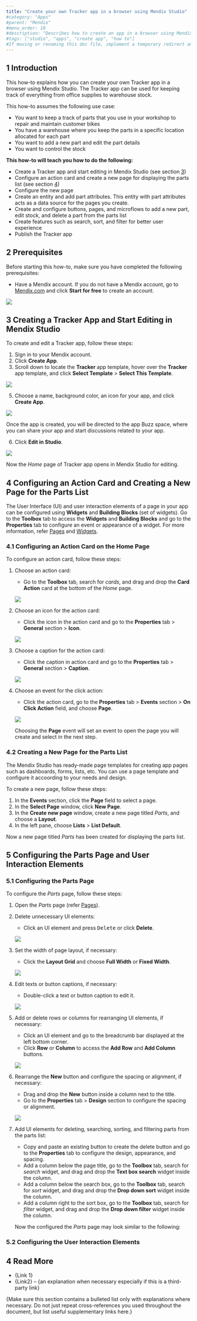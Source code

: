 ```yaml
---
title: "Create your own Tracker app in a browser using Mendix Studio"
#category: "Apps"
#parent: "Mendix"
#menu_order: 10
#description: "Describes how to create an app in a browser using Mendix Studio."
#tags: ["studio", "apps", "create app", "how to"]
#If moving or renaming this doc file, implement a temporary redirect and let the respective team know they should update the URL in the product. See Mapping to Products for more details.
---
```


## 1 Introduction

This how-to explains how you can create your own Tracker app in a browser using Mendix Studio. The Tracker app can be used for keeping track of everything from
office supplies to warehouse stock.

This how-to assumes the following use case:

* You want to keep a track of parts that you use in your workshop to repair and maintain customer bikes 
* You have a warehouse where you keep the parts in a specific location allocated for each part
* You want to add a new part and edit the part details
* You want to control the stock

**This how-to will teach you how to do the following:**

* Create a Tracker app and start editing in Mendix Studio (see section [3](https://github.com/RaviBasagonda/mendix/blob/main/docs/content/create-your-own-tracker-app.md#3-creating-a-tracker-app-and-editing-in-mendix-studio))
* Configure an action card and create a new page for displaying the parts list (see section [4](https://github.com/RaviBasagonda/mendix/blob/main/docs/content/create-your-own-tracker-app.md#4-configuring-an-action-card-and-creating-a-new-page-for-parts-list))
* Configure the new page
* Create an entity and add part attributes. This entity with part attributes acts as a data source for the pages you create.
* Create and configure buttons, pages, and microflows to add a new part, edit stock, and delete a part from the parts list
* Create features such as search, sort, and filter for better user experience
* Publish the Tracker app

## 2 Prerequisites

Before starting this how-to, make sure you have completed the following prerequisites:

* Have a Mendix account. If you do not have a Mendix account, go to [Mendix.com](https://www.mendix.com/) and click **Start for free** to create an account.

![](https://github.com/RaviBasagonda/mendix/blob/main/docs/images/2/start-for-free.gif?raw=true)

## 3 Creating a Tracker App and Start Editing in Mendix Studio

To create and edit a Tracker app, follow these steps:

1. Sign in to your Mendix account.
2. Click **Create App**.
3. Scroll down to locate the **Tracker** app template, hover over the **Tracker** app template, and click **Select Template** > **Select This Template**.

![](https://github.com/RaviBasagonda/mendix/blob/main/docs/images/3/select-tracker-template.gif?raw=true)

5. Choose a name, background color, an icon for your app, and click **Create App**.

![](https://github.com/RaviBasagonda/mendix/blob/main/docs/images/3/choose-name-create-app.gif?raw=true)

Once the app is created, you will be directed to the app Buzz space, where you can share your app and start discussions related to your app.

6. Click **Edit in Studio**.

![](https://github.com/RaviBasagonda/mendix/blob/main/docs/images/3/edit-in-studio.gif)

Now the *Home* page of Tracker app opens in Mendix Studio for editing.

## 4 Configuring an Action Card and Creating a New Page for the Parts List

The User Interface (UI) and user interaction elements of a page in your app can be configured using **Widgets** and **Building Blocks** (set of widgets). Go to the **Toolbox** tab to access the **Widgets** and **Building Blocks** and go to the **Properties** tab to configure an event or appearance of a widget. For more information, refer [Pages](https://docs.mendix.com/studio/page-editor) and [Widgets](https://docs.mendix.com/studio/page-editor-widgets).

### 4.1 Configuring an Action Card on the Home Page

To configure an action card, follow these steps:

1. Choose an action card:
   * Go to the **Toolbox** tab, search for *cards*, and drag and drop the **Card Action** card at the bottom of the *Home* page.
   
   ![](https://github.com/RaviBasagonda/mendix/blob/main/docs/images/create-action-card.gif?raw=true)

3. Choose an icon for the action card:
   * Click the icon in the action card and go to the **Properties** tab > **General** section > **Icon**.
   
   ![](https://github.com/RaviBasagonda/mendix/blob/main/docs/images/4/4.2/select-icon-action-card.gif?raw=true)
   
4. Choose a caption for the action card:
   * Click the caption in action card and go to the **Properties** tab > **General** section > **Caption**.
   
   ![](https://github.com/RaviBasagonda/mendix/blob/main/docs/images/4/4.2/choose-caption-action-card.gif?raw=true)
   
5. Choose an event for the click action:
   * Click the action card, go to the **Properties** tab > **Events** section > **On Click Action** field, and choose **Page**.
   
   ![](https://github.com/RaviBasagonda/mendix/blob/main/docs/images/4/4.2/choose-event.gif?raw=true)
   
   Choosing the **Page** event will set an event to open the page you will create and select in the next step. 
   
### 4.2 Creating a New Page for the Parts List

The Mendix Studio has ready-made page templates for creating app pages such as dashboards, forms, lists, etc. You can use a page template and configure it accoording to your needs and design.

To create a new page, follow these steps:

1. In the **Events** section, click the **Page** field to select a page.
2. In the **Select Page** window, click **New Page**.
3. In the **Create new page** window, create a new page titled *Parts*, and choose a **Layout**.
4. In the left pane, choose **Lists** > **List Default**.
   
Now a new page titled *Parts* has been created for displaying the parts list.
   
## 5 Configuring the Parts Page and User Interaction Elements

### 5.1 Configuring the Parts Page

To configure the *Parts* page, follow these steps:

1. Open the *Parts* page (refer [Pages](https://docs.mendix.com/studio/page-editor)).
2. Delete unnecessary UI elements:
   * Click an UI element and press <kbd>Delete</kbd> or click **Delete**.
   
   ![](https://github.com/RaviBasagonda/mendix/blob/main/docs/images/5/delete-elements.gif?raw=true)
   
3. Set the width of page layout, if necessary:
   * Click the **Layout Grid** and choose **Full Width** or **Fixed Width**.
   
   ![](https://github.com/RaviBasagonda/mendix/blob/main/docs/images/5/adjust-width-layout-grid.gif?raw=true)
   
4. Edit texts or button captions, if necessary:
   * Double-click a text or button caption to edit it.
   
   ![](https://github.com/RaviBasagonda/mendix/blob/main/docs/images/5/edit-texts-button-captions.gif?raw=true)
   
5. Add or delete rows or columns for rearranging UI elements, if necessary:
   * Click an UI element and go to the breadcrumb bar displayed at the left bottom corner.
   * Click **Row** or **Column** to access the **Add Row** and **Add Column** buttons.
   
   ![](https://github.com/RaviBasagonda/mendix/blob/main/docs/images/5/add-rows-columns.gif?raw=true)
   
6. Rearrange the **New** button and configure the spacing or alignment, if necessary:
   * Drag and drop the **New** button inside a column next to the title.
   * Go to the **Properties** tab > **Design** section to configure the spacing or alignment.
   
   ![](https://github.com/RaviBasagonda/mendix/blob/main/docs/images/5/rearrange-button.gif?raw=true)

7. Add UI elements for deleting, searching, sorting, and filtering parts from the parts list:
   * Copy and paste an existing button to create the delete button and go to the **Properties** tab to configure the design, appearance, and spacing.
   * Add a column below the page title, go to the **Toolbox** tab, search for *search* widget, and drag and drop the **Text box search** widget inside the column.
   * Add a column below the search box, go to the **Toolbox** tab, search for *sort* widget, and drag and drop the **Drop down sort** widget inside the column.
   * Add a column right to the sort box, go to the **Toolbox** tab, search for *filter* widget, and drag and drop the **Drop down filter** widget inside the column.
   
   Now the configured the *Parts* page may look similar to the following:
   
### 5.2 Configuring the User Interaction Elements
   

## 4 Read More

* {Link 1}
* {Link2} – {an explanation when necessary especially if this is a third-party link}

{Make sure this section contains a bulleted list only with explanations where necessary. Do not just repeat cross-references you used throughout the document, but list useful supplementary links here.}
